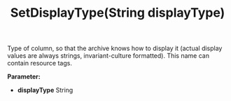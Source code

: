 ﻿---
uid: crmscript_ref_NSArchiveColumnInfo_SetDisplayType
title: SetDisplayType(String displayType)
intellisense: NSArchiveColumnInfo.SetDisplayType
keywords: NSArchiveColumnInfo, GetDisplayType
so.topic: reference
---

Type of column, so that the archive knows how to display it (actual display values are always strings, invariant-culture formatted). This name can contain resource tags.

**Parameter:** 
 - **displayType** String

